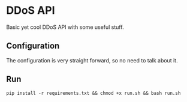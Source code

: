 # DDoS API
Basic yet cool DDoS API with some useful stuff.

## Configuration
The configuration is very straight forward, so no need to talk about it.

## Run
```pip install -r requirements.txt && chmod +x run.sh && bash run.sh```
